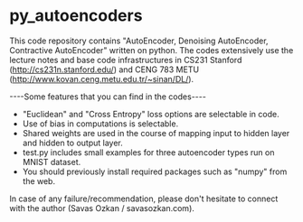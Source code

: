 # py_autoencoders

This code repository contains "AutoEncoder, Denoising AutoEncoder, Contractive AutoEncoder" written on python. The codes extensively use the lecture notes and base code infrastructures in CS231 Stanford (http://cs231n.stanford.edu/) and CENG 783 METU (http://www.kovan.ceng.metu.edu.tr/~sinan/DL/).

----Some features that you can find in the codes----
- "Euclidean" and "Cross Entropy" loss options are selectable in code. 
- Use of bias in computations is selectable.
- Shared weights are used in the course of mapping input to hidden layer and hidden to output layer.
- test.py includes small examples for three autoencoder types run on MNIST dataset.
- You should previously install required packages such as "numpy" from the web.

In case of any failure/recommendation, please don't hesitate to connect with the author (Savas Ozkan / savasozkan.com).
